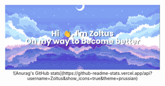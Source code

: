 </p align="center">
<img src="https://raw.githubusercontent.com/Zoltus/Zoltus/main/banner.png" />
<div align="center">
 ![Anurag's GitHub stats](https://github-readme-stats.vercel.app/api?username=Zoltus&show_icons=true&theme=prussian)

  
<!---
</div>
<a href="https://github.com/anuraghazra/github-readme-stats">
  <img align="center" src="https://github-readme-stats.vercel.app/api/pin/?username=anuraghazra&repo=github-readme-stats" />
</a>
<a href="https://github.com/anuraghazra/convoychat">
  <img align="center" src="https://github-readme-stats.vercel.app/api/pin/?username=anuraghazra&repo=convoychat" />
</a>

 [![Top Langs](https://github-readme-stats.vercel.app/api/top-langs/?username=Zoltus)](https://github.com/Zoltus/Zoltus))

